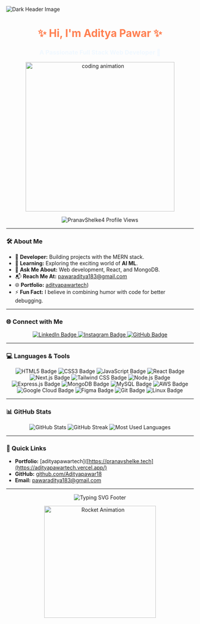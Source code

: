 
![Dark Header Image](https://www.aaditritechnology.com/images/redesign.gif)

<h1 align="center" style="color:#ff7f50;">✨ Hi, I'm Aditya Pawar ✨</h1>
<h3 align="center" style="color:#f0f8ff;">A Passionate Full Stack Web Developer 🚀</h3>

<p align="center">
  <img src="https://cdn.dribbble.com/users/1162077/screenshots/3848914/programmer.gif" alt="coding animation" width="400"/>
</p>

<p align="center">
  <img src="https://komarev.com/ghpvc/?username=PranavShelke4&label=Profile%20views&color=0e75b6&style=flat" alt="PranavShelke4 Profile Views" />
</p>

---

### 🛠 About Me
- 🌟 **Developer:** Building projects with the MERN stack.
- 🌱 **Learning:** Exploring the exciting world of **AI ML**.
- 💬 **Ask Me About:** Web development, React, and MongoDB.
- 📬 **Reach Me At:** [pawaraditya183@gmail.com](mailto:pawaraditya183@gmail.com)
- 🌐 **Portfolio:** [adityapawartech](https://adityapawartech.vercel.app/))
- ⚡ **Fun Fact:** I believe in combining humor with code for better debugging.

---

### 🌐 Connect with Me
<p align="center">
  <a href="https://www.linkedin.com/in/adityapawar18/" target="_blank">
    <img src="https://img.shields.io/badge/LinkedIn-0077B5?style=for-the-badge&logo=linkedin&logoColor=white" alt="LinkedIn Badge"/>
  </a>
  <a href="https://www.instagram.com/adi_1803_/" target="_blank">
    <img src="https://img.shields.io/badge/Instagram-E4405F?style=for-the-badge&logo=instagram&logoColor=white" alt="Instagram Badge"/>
  </a>
  <a href="https://github.com/AdityaPawar18" target="_blank">
    <img src="https://img.shields.io/badge/GitHub-181717?style=for-the-badge&logo=github&logoColor=white" alt="GitHub Badge"/>
  </a>
</p>

---

### 💻 Languages & Tools
<p align="center">
  <!-- Basics -->
  <img src="https://img.shields.io/badge/HTML5-E34F26?style=for-the-badge&logo=html5&logoColor=white" alt="HTML5 Badge"/>
  <img src="https://img.shields.io/badge/CSS3-1572B6?style=for-the-badge&logo=css3&logoColor=white" alt="CSS3 Badge"/>
  <img src="https://img.shields.io/badge/JavaScript-323330?style=for-the-badge&logo=javascript&logoColor=F7DF1E" alt="JavaScript Badge"/>
  
  <!-- Frontend Frameworks -->
  <img src="https://img.shields.io/badge/React-20232A?style=for-the-badge&logo=react&logoColor=61DAFB" alt="React Badge"/>
  <img src="https://img.shields.io/badge/Next.js-000000?style=for-the-badge&logo=next.js&logoColor=white" alt="Next.js Badge"/>
  <img src="https://img.shields.io/badge/Tailwind%20CSS-38B2AC?style=for-the-badge&logo=tailwind-css&logoColor=white" alt="Tailwind CSS Badge"/>

  <!-- Backend -->
  <img src="https://img.shields.io/badge/Node.js-43853D?style=for-the-badge&logo=node.js&logoColor=white" alt="Node.js Badge"/>
  <img src="https://img.shields.io/badge/Express.js-404D59?style=for-the-badge" alt="Express.js Badge"/>

  <!-- Databases -->
  <img src="https://img.shields.io/badge/MongoDB-4EA94B?style=for-the-badge&logo=mongodb&logoColor=white" alt="MongoDB Badge"/>
  <img src="https://img.shields.io/badge/MySQL-4479A1?style=for-the-badge&logo=mysql&logoColor=white" alt="MySQL Badge"/>

  <!-- Cloud Platforms -->
  <img src="https://img.shields.io/badge/Amazon%20AWS-232F3E?style=for-the-badge&logo=amazon-aws&logoColor=white" alt="AWS Badge"/>
  <img src="https://img.shields.io/badge/Google%20Cloud-4285F4?style=for-the-badge&logo=google-cloud&logoColor=white" alt="Google Cloud Badge"/>
  
  <!-- Design & Version Control -->
  <img src="https://img.shields.io/badge/Figma-F24E1E?style=for-the-badge&logo=figma&logoColor=white" alt="Figma Badge"/>
  <img src="https://img.shields.io/badge/Git-F05032?style=for-the-badge&logo=git&logoColor=white" alt="Git Badge"/>
  <img src="https://img.shields.io/badge/Linux-FCC624?style=for-the-badge&logo=linux&logoColor=black" alt="Linux Badge"/>
</p>

---

### 📊 GitHub Stats
<p align="center"> <img src="https://github-readme-stats.vercel.app/api?username=PranavShelke4&show_icons=true&theme=tokyonight" alt="GitHub Stats" /> <img src="https://github-readme-streak-stats.herokuapp.com?user=PranavShelke4&theme=tokyonight&hide_border=false" alt="GitHub Streak" /> <img src="https://github-readme-stats.vercel.app/api/top-langs/?username=PranavShelke4&layout=compact&theme=tokyonight" alt="Most Used Languages" /> </p>

---

### 🔗 Quick Links
- **Portfolio:** [adityapawartech]([https://pranavshelke.tech](https://adityapawartech.vercel.app/)
- **GitHub:** [github.com/Adityapawar18]([https://github.com/PranavShelke4](https://github.com/AdityaPawar18))
- **Email:** [pawaraditya183@gmail.com](mailto:pawaraditya183@gmail.com)

---

<p align="center"> <img src="https://readme-typing-svg.herokuapp.com?font=Fira+Code&size=22&duration=2000&pause=1000&color=00CED1&center=true&vCenter=true&width=500&lines=✨+Built+with+❤️+by+Pranav+Shelke!+✨" alt="Typing SVG Footer"> </p> <p align="center"> <img src="https://media.giphy.com/media/j2pOGeGYKe2xCCKwfi/giphy.gif" alt="Rocket Animation" width="300"/> </p>
